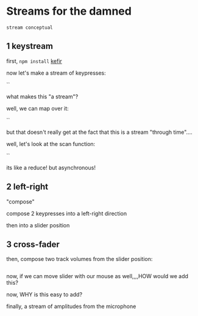 # Streams for the damned

`stream conceptual`

## 1 keystream 

first, `npm install` [kefir]()

now let's make a stream of keypresses:

``

what makes this "a stream"?

well, we can map over it:

``

but that doesn't really get at the fact that this is a stream "through time"....

well, let's look at the scan function:

``

its like a reduce! but asynchronous!

## 2 left-right

"compose" 

compose 2 keypresses into a left-right direction

then into a slider position

## 3 cross-fader 

then, compose two track volumes from the slider position:

```
```

now, if we can move slider with our mouse as well,,,,HOW would we add this?

now, WHY is this easy to add?


finally, a stream of amplitudes from the microphone
